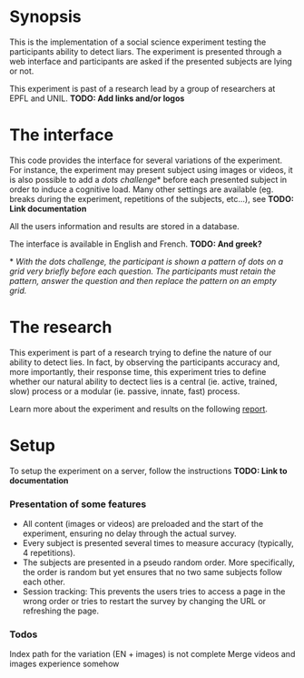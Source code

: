 # Synopsis

This is the implementation of a social science experiment testing the participants ability to detect liars. The experiment is presented through a web interface and participants are asked if the presented subjects are lying or not.

This experiment is past of a research lead by a group of researchers at EPFL and UNIL. **TODO: Add links and/or logos**

# The interface

This code provides the interface for several variations of the experiment. For instance, the experiment may present subject using images or videos, it is also possible to add a *dots challenge*\* before each presented subject in order to induce a cognitive load. Many other settings are available (eg. breaks during the experiment, repetitions of the subjects, etc...), see **TODO: Link documentation**

All the users information and results are stored in a database.

The interface is available in English and French. **TODO: And greek?**

\* *With the dots challenge, the participant is shown a pattern of dots on a grid very briefly before each question. The participants must retain the pattern, answer the question and then replace the pattern on an empty grid.*


# The research

This experiment is part of a research trying to define the nature of our ability to detect lies. In fact, by observing the participants accuracy and, more importantly, their response time, this experiment tries to define whether our natural ability to dectect lies is a central (ie. active, trained, slow) process or a modular (ie. passive, innate, fast) process.

Learn more about the experiment and results on the following [report](/Reports/canale.pdf).


# Setup

To setup the experiment on a server, follow the instructions **TODO: Link to documentation**



### Presentation of some features

* All content (images or videos) are preloaded and the start of the experiment, ensuring no delay through the actual survey.
* Every subject is presented several times to measure accuracy (typically, 4 repetitions).
* The subjects are presented in a pseudo random order. More specifically, the order is random but yet ensures that no two same subjects follow each other.
* Session tracking: This prevents the users tries to access a page in the wrong order or tries to restart the survey by changing the URL or refreshing the page.


### Todos

Index path for the variation (EN + images) is not complete
Merge videos and images experience somehow